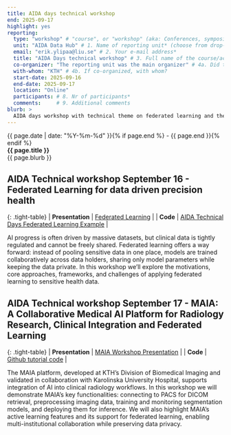 ```yaml
---
title: AIDA days technical workshop
end: 2025-09-17
highlight: yes
reporting:
  type: "workshop" # "course", or "workshop" (aka: Conferences, symposia, seminars and workshops)
  unit: "AIDA Data Hub" # 1. Name of reporting unit* (choose from drop-down menu)
  email: "erik.ylipaa@liu.se" # 2. Your e-mail address* 	
  title: "AIDA Days technical workshop" # 3. Full name of the course/activity*
  co-organizer: "The reporting unit was the main organizer" # 4a. Did the reporting unit organize or co-organize the course?* : "The reporting unit was a co-organizer", or "The reporting unit was the main organizer". 	
  with-whom: "KTH" # 4b. If co-organized, with whom?
  start-date: 2025-09-16
  end-date: 2025-09-17
  location: "Online"
  participants: # 8. Nr of participants*
  comments:     # 9. Additional comments
blurb: >
  AIDA days workshop with technical theme on federated learning and the MAIA collaborative medical AI platform.
---
```

<span class="small">{{ page.date | date: "%Y-%m-%d" }}{% if page.end %} - {{ page.end }}{% endif %}</span>  
<strong>{{ page.title }}</strong>  
{{ page.blurb }}

## AIDA Technical workshop September 16 - Federated Learning for data driven precision health

{: .tight-table}
| **Presentation** | [Federated Learning](https://docs.google.com/presentation/d/1PN0AcA-4Ypr192hie5KEzZobZWXxBeiD/edit?usp=sharing&ouid=116285713938211495704&rtpof=true&sd=true) |
| **Code** | [AIDA Technical Days Federated Learning Example](https://github.com/eryl/aida-fl-workshop) |

AI progress is often driven by massive datasets, but clinical data is tightly regulated and cannot be freely shared. Federated learning offers a way forward: instead of pooling sensitive data in one place, models are trained collaboratively across data holders, sharing only model parameters while keeping the data private. In this workshop we’ll explore the motivations, core approaches, frameworks, and challenges of applying federated learning to sensitive health data. 

## AIDA Technical workshop September 17 - MAIA: A Collaborative Medical AI Platform for Radiology Research, Clinical Integration and Federated Learning

{: .tight-table}
| **Presentation** | [MAIA Workshop Presentation](https://simonebendazzoli93.github.io/MAIA-AIDA-TechDays-Workshop) |
| **Code** | [Github tutorial code](https://github.com/SimoneBendazzoli93/MAIA-AIDA-TechDays-Workshop) |


The MAIA platform, developed at KTH’s Division of Biomedical Imaging and validated in collaboration with Karolinska University Hospital, supports integration of AI into clinical radiology workflows. In this workshop we will demonstrate MAIA’s key functionalities: connecting to PACS for DICOM retrieval, preprocessing imaging data, training and monitoring segmentation models, and deploying them for inference. We will also highlight MAIA’s active learning features and its support for federated learning, enabling multi-institutional collaboration while preserving data privacy.
